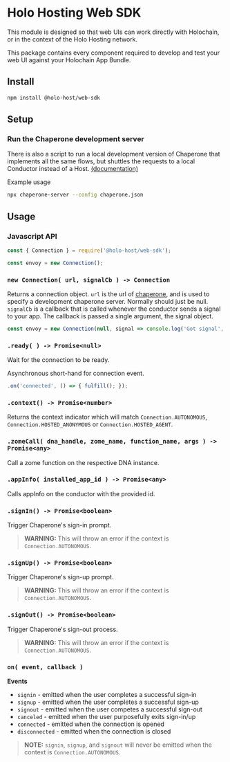 
# Holo Hosting Web SDK
This module is designed so that web UIs can work directly with Holochain, or in the context of the
Holo Hosting network.

This package contains every component required to develop and test your web UI against your
Holochain App Bundle.

## Install

```bash
npm install @holo-host/web-sdk
```

## Setup

### Run the Chaperone development server
There is also a script to run a local development version of Chaperone that implements all the same
flows, but shuttles the requests to a local Conductor instead of a Host. [(documentation)](https://github.com/Holo-Host/chaperone/#npx-chaperone-server---config-configruation)

Example usage
```bash
npx chaperone-server --config chaperone.json
```


## Usage

### Javascript API

```javascript
const { Connection } = require('@holo-host/web-sdk');

const envoy = new Connection();
```

### `new Connection( url, signalCb ) -> Connection`
Returns a connection object. `url` is the url of [chaperone](https://github.com/Holo-Host/chaperone), and is used to specify a development chaperone server. Normally should just be null. `signalCb` is a callback that is called whenever the conductor sends a signal to your app. The callback is passed a single argument, the signal object.

```javascript
const envoy = new Connection(null, signal => console.log('Got signal', signal))
```

### `.ready( ) -> Promise<null>`
Wait for the connection to be ready.

Asynchronous short-hand for connection event.
```javascript
.on('connected', () => { fulfill(); });
```

### `.context() -> Promise<number>`
Returns the context indicator which will match `Connection.AUTONOMOUS`,
`Connection.HOSTED_ANONYMOUS` or `Connection.HOSTED_AGENT`.

### `.zomeCall( dna_handle, zome_name, function_name, args ) -> Promise<any>`
Call a zome function on the respective DNA instance.

### `.appInfo( installed_app_id ) -> Promise<any>`
Calls appInfo on the conductor with the provided id.

### `.signIn() -> Promise<boolean>`
Trigger Chaperone's sign-in prompt.

> **WARNING:** This will throw an error if the context is `Connection.AUTONOMOUS`.

### `.signUp() -> Promise<boolean>`
Trigger Chaperone's sign-up prompt.

> **WARNING:** This will throw an error if the context is `Connection.AUTONOMOUS`.

### `.signOut() -> Promise<boolean>`
Trigger Chaperone's sign-out process.

> **WARNING:** This will throw an error if the context is `Connection.AUTONOMOUS`.

### `on( event, callback )`

**Events**

- `signin` - emitted when the user completes a successful sign-in
- `signup` - emitted when the user completes a successful sign-up
- `signout` - emitted when the user competes a successful sign-out
- `canceled` - emitted when the user purposefully exits sign-in/up
- `connected` - emitted when the connection is opened
- `disconnected` - emitted when the connection is closed

> **NOTE:** `signin`, `signup`, and `signout` will never be emitted when the context is
> `Connection.AUTONOMOUS`.
